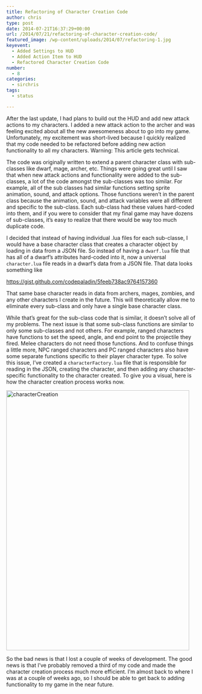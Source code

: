 ```yaml
---
title: Refactoring of Character Creation Code
author: chris
type: post
date: 2014-07-21T16:37:29+00:00
url: /2014/07/21/refactoring-of-character-creation-code/
featured_image: /wp-content/uploads/2014/07/refactoring-1.jpg
keyevent:
  - Added Settings to HUD
  - Added Action Item to HUD
  - Refactored Character Creation Code
number:
  - 8
categories:
  - sirchris
tags:
  - status

---
```

After the last update, I had plans to build out the HUD and add new attack actions to my characters. I added a new attack action to the archer and was feeling excited about all the new awesomeness about to go into my game. Unfortunately, my excitement was short-lived because I quickly realized that my code needed to be refactored before adding new action functionality to all my characters. Warning: This article gets technical.
<!--more-->

The code was originally written to extend a parent character class with sub-classes like dwarf, mage, archer, etc. Things were going great until I saw that when new attack actions and functionality were added to the sub-classes, a lot of the code amongst the sub-classes was too similar. For example, all of the sub classes had similar functions setting sprite animation, sound, and attack options. Those functions weren&#8217;t in the parent class because the animation, sound, and attack variables were all different and specific to the sub-class. Each sub-class had these values hard-coded into them, and if you were to consider that my final game may have dozens of sub-classes, it&#8217;s easy to realize that there would be way too much duplicate code.

I decided that instead of having individual .lua files for each sub-classe, I would have a base character class that creates a character object by loading in data from a JSON file. So instead of having a `dwarf.lua` file that has all of a dwarf&#8217;s attributes hard-coded into it, now a universal `character.lua` file reads in a dwarf&#8217;s data from a JSON file. That data looks something like

https://gist.github.com/codepaladin/5feeb738ac9764157360

That same base character reads in data from archers, mages, zombies, and any other characters I create in the future. This will theoretically allow me to eliminate every sub-class and only have a single base character class.

While that&#8217;s great for the sub-class code that is similar, it doesn&#8217;t solve all of my problems. The next issue is that some sub-class functions are similar to only some sub-classes and not others. For example, ranged characters have functions to set the speed, angle, and end point to the projectile they fired. Melee characters do not need those functions. And to confuse things a little more, NPC ranged characters and PC ranged characters also have some separate functions specific to their player character type. To solve this issue, I&#8217;ve created a `characterFactory.lua` file that is responsible for reading in the JSON, creating the character, and then adding any character-specific functionality to the character created. To give you a visual, here is how the character creation process works now.

<div class="inlineimg">
  <img src="http://localhost:8888/wp-content/uploads/2014/07/characterCreation-1.png" alt="characterCreation" width="485" height="690" class="alignnone size-full wp-image-859" srcset="http://localhost:8888/wp-content/uploads/2014/07/characterCreation-1.png 485w, http://localhost:8888/wp-content/uploads/2014/07/characterCreation-1-211x300.png 211w" sizes="(max-width: 485px) 100vw, 485px" />
</div>

So the bad news is that I lost a couple of weeks of development. The good news is that I&#8217;ve probably removed a third of my code and made the character creation process much more efficient. I&#8217;m almost back to where I was at a couple of weeks ago, so I should be able to get back to adding functionality to my game in the near future.